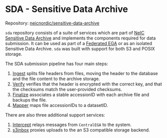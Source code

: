 SDA - Sensitive Data Archive
============

Repository:
[neicnordic/sensitive-data-archive](https://github.com/neicnordic/sensitive-data-archive)

`sda` repository consists of a suite of services which are part of [NeIC Sensitive Data Archive](https://neic-sda.readthedocs.io/en/latest/) and implements the components required for data submission.
It can be used as part of a [Federated EGA](https://ega-archive.org/federated) or as an isolated Sensitive Data Archive.
`sda` was built with support for both S3 and POSIX storage.

The SDA submission pipeline has four main steps:

1. [Ingest](cmd/ingest/ingest.md) splits file headers from files, moving the header to the database and the file content to the archive storage.
2. [Verify](cmd/verify/verify.md) verifies that the header is encrypted with the correct key, and that the checksums match the user-provided checksums.
3. [Finalize](cmd/finalize/finalize.md) associates a stable accessionID with each archive file and backups the file.
4. [Mapper](cmd/mapper/mapper.md) maps file accessionIDs to a datasetID.

There are also three additional support services:

1. [Intercept](cmd/intercept/intercept.md) relays messages from `CentralEGA` to the system.
2. [s3inbox](cmd/s3inbox/s3inbox.md) proxies uploads to the an S3 compatible storage backend.
